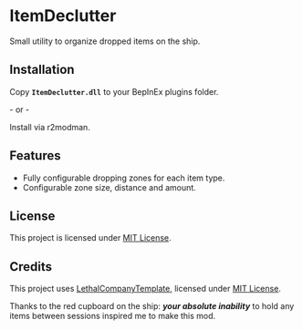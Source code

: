 # ItemDeclutter

Small utility to organize dropped items on the ship.

## Installation

Copy **`ItemDeclutter.dll`** to your BepInEx plugins folder.

\- or -

Install via r2modman.

## Features

- Fully configurable dropping zones for each item type.
- Configurable zone size, distance and amount.

## License

This project is licensed under [MIT License](https://github.com/AndreyMrovol/LethalItemsDeclutter/blob/main/LICENSE).

## Credits

This project uses [LethalCompanyTemplate](https://github.com/LethalCompany/LethalCompanyTemplate), licensed under [MIT License](https://github.com/LethalCompany/LethalCompanyTemplate/blob/main/LICENSE).

Thanks to the red cupboard on the ship: **_your absolute inability_** to hold any items between sessions inspired me to make this mod.

